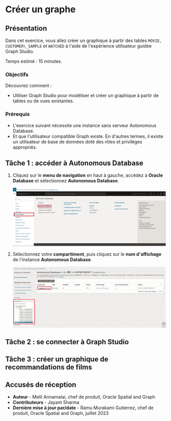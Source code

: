 # Créer un graphe

## Présentation

Dans cet exercice, vous allez créer un graphique à partir des tables `MOVIE, CUSTOMER\_SAMPLE` et `WATCHED` à l'aide de l'expérience utilisateur guidée Graph Studio.

Temps estimé : 15 minutes.

### Objectifs

Découvrez comment :

*   Utiliser Graph Studio pour modéliser et créer un graphique à partir de tables ou de vues existantes.

### Prérequis

*   L'exercice suivant nécessite une instance sans serveur Autonomous Database.
*   Et que l'utilisateur compatible Graph existe. En d'autres termes, il existe un utilisateur de base de données doté des rôles et privilèges appropriés.

## Tâche 1 : accéder à Autonomous Database

1.  Cliquez sur le **menu de navigation** en haut à gauche, accédez à **Oracle Database** et sélectionnez **Autonomous Database**.
    
    ![Accès à Autonomous Database.](images/navigation-menu.png " ")
    
2.  Sélectionnez votre **compartiment**, puis cliquez sur le **nom d'affichage** de l'instance **Autonomous Database**.
    
    ![Sélection d'Autonomous Database dans le menu de navigation.](images/select-autonomous-database.png " ")
    

## Tâche 2 : se connecter à Graph Studio

[](include:adb-goto-graph-studio.md)

## Tâche 3 : créer un graphique de recommandations de films

[](include:adb-create-graph.md)

## Accusés de réception

*   **Auteur** - Melli Annamalai, chef de produit, Oracle Spatial and Graph
*   **Contributeurs** - Jayant Sharma
*   **Dernière mise à jour par/date** - Ramu Murakami Gutierrez, chef de produit, Oracle Spatial and Graph, juillet 2023